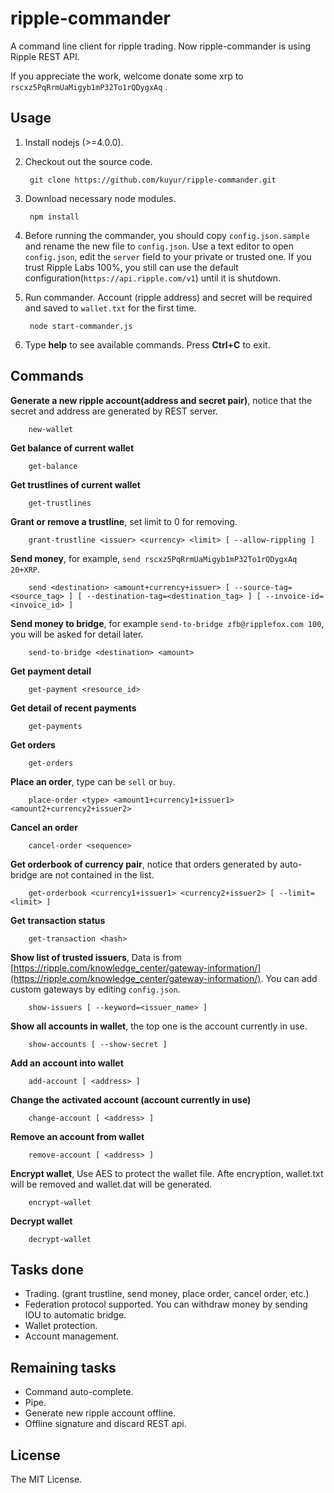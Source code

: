 # ripple-commander
A command line client for ripple trading. Now ripple-commander is using Ripple REST API.

If you appreciate the work, welcome donate some xrp to `rscxz5PqRrmUaMigyb1mP32To1rQDygxAq` .

## Usage
1. Install nodejs (>=4.0.0).
2. Checkout out the source code.

        git clone https://github.com/kuyur/ripple-commander.git

3. Download necessary node modules.

        npm install

4. Before running the commander, you should copy `config.json.sample` and rename the new file to `config.json`. Use a text editor to open `config.json`, edit the `server` field to your private or trusted one. If you trust Ripple Labs 100%, you still can use the default configuration(`https://api.ripple.com/v1`) until it is shutdown.
 
5. Run commander. Account (ripple address) and secret will be required and saved to `wallet.txt` for the first time.

        node start-commander.js

6. Type **help** to see available commands. Press **Ctrl+C** to exit.

## Commands
**Generate a new ripple account(address and secret pair)**, notice that the secret and address are generated by REST server.

        new-wallet

**Get balance of current wallet**

        get-balance

**Get trustlines of current wallet**

        get-trustlines

**Grant or remove a trustline**, set limit to 0 for removing.

        grant-trustline <issuer> <currency> <limit> [ --allow-rippling ]

**Send money**, for example, `send rscxz5PqRrmUaMigyb1mP32To1rQDygxAq 20+XRP`.

        send <destination> <amount+currency+issuer> [ --source-tag=<source_tag> ] [ --destination-tag=<destination_tag> ] [ --invoice-id=<invoice_id> ]

**Send money to bridge**, for example `send-to-bridge zfb@ripplefox.com 100`, you will be asked for detail later.

        send-to-bridge <destination> <amount>

**Get payment detail**

        get-payment <resource_id>

**Get detail of recent payments**

        get-payments

**Get orders**

        get-orders

**Place an order**, type can be `sell` or `buy`.

        place-order <type> <amount1+currency1+issuer1> <amount2+currency2+issuer2>

**Cancel an order**

        cancel-order <sequence>

**Get orderbook of currency pair**, notice that orders generated by auto-bridge are not contained in the list.

        get-orderbook <currency1+issuer1> <currency2+issuer2> [ --limit=<limit> ]

**Get transaction status**

        get-transaction <hash>

**Show list of trusted issuers**, Data is from [https://ripple.com/knowledge_center/gateway-information/](https://ripple.com/knowledge_center/gateway-information/). You can add custom gateways by editing `config.json`.

        show-issuers [ --keyword=<issuer_name> ]

**Show all accounts in wallet**, the top one is the account currently in use.

        show-accounts [ --show-secret ]

**Add an account into wallet**

        add-account [ <address> ]

**Change the activated account (account currently in use)**

        change-account [ <address> ]

**Remove an account from wallet**

        remove-account [ <address> ]

**Encrypt wallet**, Use AES to protect the wallet file. Afte encryption, wallet.txt will be removed and wallet.dat will be generated.

        encrypt-wallet

**Decrypt wallet**

        decrypt-wallet

## Tasks done

* Trading. (grant trustline, send money, place order, cancel order, etc.)
* Federation protocol supported. You can withdraw money by sending IOU to automatic bridge.
* Wallet protection.
* Account management.

## Remaining tasks

* Command auto-complete.
* Pipe.
* Generate new ripple account offline.
* Offline signature and discard REST api.

## License

The MIT License.
